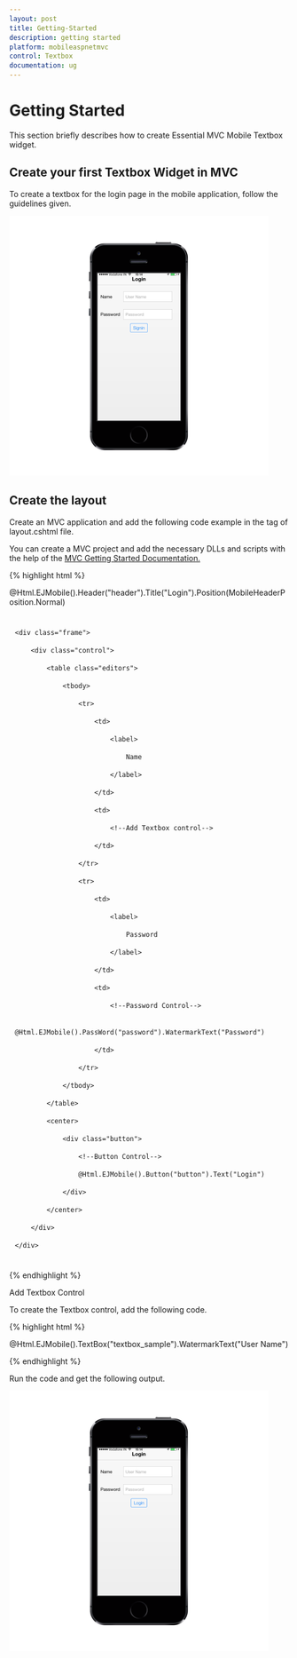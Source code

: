 ```yaml
---
layout: post
title: Getting-Started
description: getting started
platform: mobileaspnetmvc
control: Textbox
documentation: ug
---
```


# Getting Started

This section briefly describes how to create Essential MVC Mobile Textbox widget.

## Create your first Textbox Widget in MVC

To create a textbox for the login page in the mobile application, follow the guidelines given. 

![D:/Final Doc/mockup/IMG_0526_iphone5s_spacegrey_portrait.png](Getting-Started_images/Getting-Started_img1.png)





## Create the layout

Create an MVC application and add the following code example in the <body> tag of layout.cshtml file.

You can create a MVC project and add the necessary DLLs and scripts with the help of the [MVC Getting Started Documentation.](http://help.syncfusion.com/ug/js/default.htm)

{% highlight html %}

@Html.EJMobile().Header("header").Title("Login").Position(MobileHeaderPosition.Normal)

<div class="sample" style="padding:10px">

    <div class="frame">

        <div class="control">

            <table class="editors">

                <tbody>

                    <tr>

                        <td>

                            <label>

                                Name

                            </label>

                        </td>

                        <td>

                            <!--Add Textbox control-->

                        </td>

                    </tr>

                    <tr>

                        <td>

                            <label>

                                Password

                            </label>

                        </td>

                        <td>

                            <!--Password Control-->

                            @Html.EJMobile().PassWord("password").WatermarkText("Password")                           

                        </td>

                    </tr>

                </tbody>

            </table>

            <center>

                <div class="button">

                    <!--Button Control-->                    

                    @Html.EJMobile().Button("button").Text("Login")

                </div>

            </center>

        </div>

    </div>

</div>





{% endhighlight %}



Add Textbox Control

To create the Textbox control, add the following code.

{% highlight html %}



@Html.EJMobile().TextBox("textbox_sample").WatermarkText("User Name")





{% endhighlight %}



Run the code and get the following output.

![D:/Final Doc/mockup/IMG_0531_iphone5s_spacegrey_portrait.png](Getting-Started_images/Getting-Started_img2.png)



